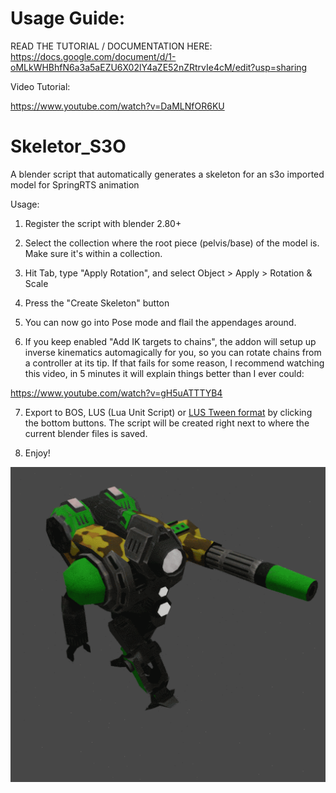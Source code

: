 # Usage Guide:
READ THE TUTORIAL / DOCUMENTATION HERE: https://docs.google.com/document/d/1-oMLkWHBhfN6a3a5aEZU6X02lY4aZE52nZRtrvIe4cM/edit?usp=sharing

Video Tutorial:

https://www.youtube.com/watch?v=DaMLNfOR6KU

# Skeletor_S3O
A blender script that automatically generates a skeleton for an s3o imported model for SpringRTS animation

Usage:

1. Register the script with blender 2.80+ 

2. Select the collection where the root piece (pelvis/base) of the model is. Make sure it's within a collection.

3. Hit Tab, type "Apply Rotation", and select Object > Apply > Rotation & Scale

4. Press the "Create Skeleton" button

5. You can now go into Pose mode and flail the appendages around. 

6. If you keep enabled "Add IK targets to chains", the addon will setup up inverse kinematics automagically for you, so you can rotate chains from a controller at its tip. If that fails for some reason, I recommend watching this video, in 5 minutes it will explain things better than I ever could:

https://www.youtube.com/watch?v=gH5uATTTYB4

7. Export to BOS, LUS (Lua Unit Script) or [LUS Tween format](https://github.com/FluidPlay/TAP/blob/main/scripts/include/springtweener.lua) by clicking the bottom buttons. The script will be created right next to where the current blender files is saved.

8. Enjoy!


![example](cormort.gif)
